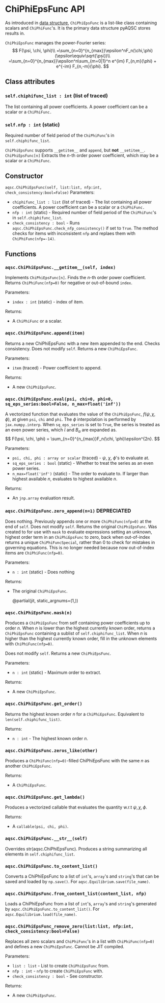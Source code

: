 # ChiPhiEpsFunc API

As introduced in [data structure](data-structure.md), `ChiPhiEpsFunc` is a list-like class containing scalars and `ChiPhiFunc`'s. It is the primary data structure pyAQSC stores results in. 

`ChiPhiEpsFunc` manages the power-Fourier series:
$$
F(\psi, \chi, \phi)\\
=\sum_{n=0}^{n_{max}}\epsilon^nF_n(\chi,\phi) (\epsilon\equiv\sqrt{\psi})\\
=\sum_{n=0}^{n_{max}}\epsilon^n\sum_{m=0|1}^n e^{im} F_{n,m}(\phi) + e^{-im} F_{n,-m}(\phi).
$$

## Class attributes
### `self.chiphifunc_list : int` (list of traced)
The list containing all power coefficients. A power coefficient can be a scalar or a `ChiPhiFunc.`
### `self.nfp : int` (static)
Required number of field period of the `ChiPhiFunc`'s in `self.chiphifunc_list`.

`ChiPhiEpsFunc` supports `__getitem__` and `append`, but **not** `__setitem__`. `ChiPhiEpsFunc[n]` Extracts the $n$-th order power coefficient, which may be a scalar or a `ChiPhiFunc`.

## Constructor
`aqsc.ChiPhiEpsFunc(self, list:list, nfp:int, check_consistency:bool=False)`
Parameters:
- `chiphifunc_list : list` (list of traced) - The list containing all power coefficients. A power coefficient can be a scalar or a `ChiPhiFunc.`
- `nfp : int` (static) - Required number of field period of the `ChiPhiFunc`'s in `self.chiphifunc_list`.
- `check_consistency : bool` - Runs `aqsc.ChiPhiEpsFunc.check_nfp_consistency()` if set to `True`. The method checks for items with inconsistent `nfp` and replaes them with `ChiPhiFunc(nfp=-14)`.

## Functions

### `aqsc.ChiPhiEpsFunc.__getitem__(self, index)`

Implements `ChiPhiEpsFunc[n]`. Finds the $n$-th order power coefficient. Returns `ChiPhiFunc(nfp=0)` for negative or out-of-bound `index`.

Parameters:
- `index : int` (static) - index of item. 

Returns:
- A `ChiPhiFunc` or a scalar.

### `aqsc.ChiPhiEpsFunc.append(item)`
Returns a new ChiPhiEpsFunc with a new item appended to the end. Checks consistency. Does not modify `self`. Returns a new `ChiPhiEpsFunc`.

Parameters:
- `item` (traced) - Power coefficient to append.

Returns: 
- A new `ChiPhiEpsFunc`.

### `aqsc.ChiPhiEpsFunc.eval(psi, chi=0, phi=0, sq_eps_series:bool=False, n_max=float('inf'))`
A vectorized function that evaluates the value of the `ChiPhiEpsFunc`, $f(\psi, \chi, \phi)$, at given `psi`, `chi` and `phi`. The $\phi$ interpolation is performed by `jax.numpy.interp`. When `sq_eps_series` is set to `True`, the series is treated as an even power series, which $\bar\iota$ and $B_\alpha$ are expanded as.
$$
F(\psi, \chi, \phi) = \sum_{n=0}^{n_{max}}F_n(\chi, \phi)\epsilon^{2n}.
$$

Parameters:
- `psi, chi, phi : array or scalar` (traced) - $\psi$, $\chi$, $\phi$'s to evaluate at.
- `sq_eps_series : bool` (static) - Whether to treat the series as an even power series.
- `n_max=float('inf')` (static) - The order to evaluate to. If larger than highest available $n$, evaluates to highest available $n$.

Returns: 
- An `jnp.array` evaluation result.

        
### `aqsc.ChiPhiEpsFunc.zero_append(n=1)` **DEPRECIATED**
Does nothing. Previously appends one or more `ChiPhiFunc(nfp=0)` at the end of `self`. Does not modify `self`. Returns the original `ChiPhiEpsFunc`. Was created to for use with `mask` to evaluate expressions setting an unknown, highest order term in an `ChiPhiEpsFunc` to zero, back when out-of-index returns a unique `ChiPhiFuncSpecial`, rather than 0 to check for mistakes in governing equations. This is no longer needed because now out-of-index items are `ChiPhiFunc(nfp=0)`.

Parameters:
- `n : int` (static) - Does nothing

Returns: 
- The original `ChiPhiEpsFunc`.

    @partial(jit, static_argnums=(1,))
### `aqsc.ChiPhiEpsFunc.mask(n)`
Produces a `ChiPhiEpsFunc` from self containing power coefficients up to order $n$. When $n$ is lower than the highest currently known order, returns a `ChiPhiEpsFunc` containing a sublist of `self.chiphifunc_list`. When $n$ is higher than the highest currently known order, fill in the unknown elements with `ChiPhiFunc(nfp=0)`. 

Does not modify `self`. Returns a new `ChiPhiEpsFunc`.

Parameters:
- `n : int` (static) - Maximum order to extract.

Returns: 
- A new `ChiPhiEpsFunc`.

### `aqsc.ChiPhiEpsFunc.get_order()`
Returns the highest known order $n$ for a `ChiPhiEpsFunc`. Equivalent to `len(self.chiphifunc_list)`.

Returns:
- `n : int` - The highest known order $n$.

### `aqsc.ChiPhiEpsFunc.zeros_like(other)`
Produces a `ChiPhiFunc(nfp=0)`-filled ChiPhiEpsFunc with the same $n$ as another `ChiPhiEpsFunc`.

Returns:
- A `ChiPhiEpsFunc`.
  
### `aqsc.ChiPhiEpsFunc.get_lambda()`
Produces a vectorized callable that evaluates the quantity w.r.t $\psi, \chi, \phi$.

Returns:
- A `callable(psi, chi, phi)`.

### `aqsc.ChiPhiEpsFunc.__str__(self)`
Overrides str(aqsc.ChiPhiEpsFunc). Produces a string summarizing all elements in `self.chiphifunc_list`.

### `aqsc.ChiPhiEpsFunc.to_content_list()`
Converts a ChiPhiEpsFunc to a list of `int`'s, `array`'s and `string`'s that can be saved and loaded by `np.save()`. For `aqsc.Equilibrium.save(file_name)`.

### `aqsc.ChiPhiEpsFunc.from_content_list(content_list, nfp)` 
Loads a ChiPhiEpsFunc from a list of `int`'s, `array`'s and `string`'s generated by `aqsc.ChiPhiEpsFunc.to_content_list()`. For `aqsc.Equilibrium.load(file_name)`.

### `aqsc.ChiPhiEpsFunc_remove_zero(list:list, nfp:int, check_consistency:bool=False)`
Replaces all zero scalars and `ChiPhiFunc`'s in a list with `ChiPhiFunc(nfp=0)` and defines a new `ChiPhiEpsFunc`. Cannot be JIT compiled.

Parameters:
- `list : list` - List to create `ChiPhiEpsFunc` from.
- `nfp : int` - `nfp` to create `ChiPhiEpsFunc` with.
- `check_consistency : bool` - See constructor.

Returns: 
- A new `ChiPhiEpsFunc`.